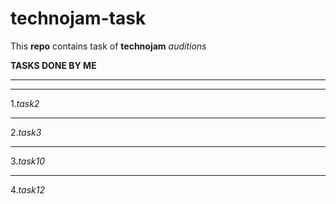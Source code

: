 # technojam-task
This **repo** contains task of **technojam** _auditions_

**TASKS DONE BY ME**
_ _ _
___
1._task2_
___
2._task3_
___
3._task10_
___
4._task12_


